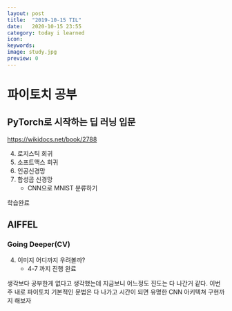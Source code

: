 ```yaml
---
layout: post
title:  "2019-10-15 TIL"
date:   2020-10-15 23:55
category: today i learned
icon: 
keywords: 
image: study.jpg
preview: 0
---
```


# 파이토치 공부

## PyTorch로 시작하는 딥 러닝 입문
https://wikidocs.net/book/2788

04. 로지스틱 회귀
05. 소프트맥스 회귀
06. 인공신경망
07. 합성곱 신경망
    - CNN으로 MNIST 분류하기

학습완료

## AIFFEL

### Going Deeper(CV)

04. 이미지 어디까지 우려볼까?
    - 4-7 까지 진행 완료

생각보다 공부한게 없다고 생각했는데 지금보니 어느정도 진도는 다 나간거 같다. 이번주 내로 파이토치 기본적인 문법은 다 나가고 시간이 되면 유명한 CNN 아키텍쳐 구현까지 해보자